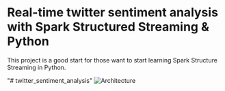 <H1>Real-time twitter sentiment analysis with Spark Structured Streaming & Python </H1>

This project is a good start for those want to start learning Spark Structure Streaming in Python. 

"# twitter_sentiment_analysis" 
![Architecture](https://github.com/stamatelou/twitter_sentiment_analysis/blob/master/architecture.png)

